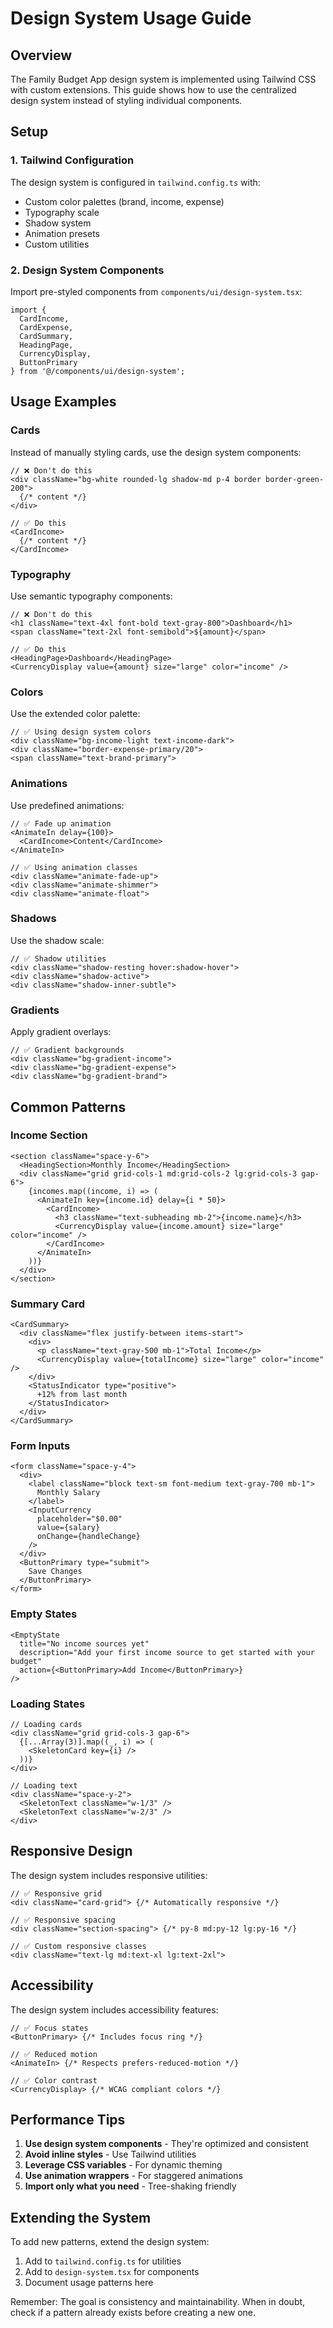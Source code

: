 # Design System Usage Guide

## Overview
The Family Budget App design system is implemented using Tailwind CSS with custom extensions. This guide shows how to use the centralized design system instead of styling individual components.

## Setup

### 1. Tailwind Configuration
The design system is configured in `tailwind.config.ts` with:
- Custom color palettes (brand, income, expense)
- Typography scale
- Shadow system
- Animation presets
- Custom utilities

### 2. Design System Components
Import pre-styled components from `components/ui/design-system.tsx`:

```tsx
import { 
  CardIncome, 
  CardExpense, 
  CardSummary,
  HeadingPage,
  CurrencyDisplay,
  ButtonPrimary 
} from '@/components/ui/design-system';
```

## Usage Examples

### Cards
Instead of manually styling cards, use the design system components:

```tsx
// ❌ Don't do this
<div className="bg-white rounded-lg shadow-md p-4 border border-green-200">
  {/* content */}
</div>

// ✅ Do this
<CardIncome>
  {/* content */}
</CardIncome>
```

### Typography
Use semantic typography components:

```tsx
// ❌ Don't do this
<h1 className="text-4xl font-bold text-gray-800">Dashboard</h1>
<span className="text-2xl font-semibold">${amount}</span>

// ✅ Do this
<HeadingPage>Dashboard</HeadingPage>
<CurrencyDisplay value={amount} size="large" color="income" />
```

### Colors
Use the extended color palette:

```tsx
// ✅ Using design system colors
<div className="bg-income-light text-income-dark">
<div className="border-expense-primary/20">
<span className="text-brand-primary">
```

### Animations
Use predefined animations:

```tsx
// ✅ Fade up animation
<AnimateIn delay={100}>
  <CardIncome>Content</CardIncome>
</AnimateIn>

// ✅ Using animation classes
<div className="animate-fade-up">
<div className="animate-shimmer">
<div className="animate-float">
```

### Shadows
Use the shadow scale:

```tsx
// ✅ Shadow utilities
<div className="shadow-resting hover:shadow-hover">
<div className="shadow-active">
<div className="shadow-inner-subtle">
```

### Gradients
Apply gradient overlays:

```tsx
// ✅ Gradient backgrounds
<div className="bg-gradient-income">
<div className="bg-gradient-expense">
<div className="bg-gradient-brand">
```

## Common Patterns

### Income Section
```tsx
<section className="space-y-6">
  <HeadingSection>Monthly Income</HeadingSection>
  <div className="grid grid-cols-1 md:grid-cols-2 lg:grid-cols-3 gap-6">
    {incomes.map((income, i) => (
      <AnimateIn key={income.id} delay={i * 50}>
        <CardIncome>
          <h3 className="text-subheading mb-2">{income.name}</h3>
          <CurrencyDisplay value={income.amount} size="large" color="income" />
        </CardIncome>
      </AnimateIn>
    ))}
  </div>
</section>
```

### Summary Card
```tsx
<CardSummary>
  <div className="flex justify-between items-start">
    <div>
      <p className="text-gray-500 mb-1">Total Income</p>
      <CurrencyDisplay value={totalIncome} size="large" color="income" />
    </div>
    <StatusIndicator type="positive">
      +12% from last month
    </StatusIndicator>
  </div>
</CardSummary>
```

### Form Inputs
```tsx
<form className="space-y-4">
  <div>
    <label className="block text-sm font-medium text-gray-700 mb-1">
      Monthly Salary
    </label>
    <InputCurrency 
      placeholder="$0.00"
      value={salary}
      onChange={handleChange}
    />
  </div>
  <ButtonPrimary type="submit">
    Save Changes
  </ButtonPrimary>
</form>
```

### Empty States
```tsx
<EmptyState
  title="No income sources yet"
  description="Add your first income source to get started with your budget"
  action={<ButtonPrimary>Add Income</ButtonPrimary>}
/>
```

### Loading States
```tsx
// Loading cards
<div className="grid grid-cols-3 gap-6">
  {[...Array(3)].map((_, i) => (
    <SkeletonCard key={i} />
  ))}
</div>

// Loading text
<div className="space-y-2">
  <SkeletonText className="w-1/3" />
  <SkeletonText className="w-2/3" />
</div>
```

## Responsive Design
The design system includes responsive utilities:

```tsx
// ✅ Responsive grid
<div className="card-grid"> {/* Automatically responsive */}

// ✅ Responsive spacing
<div className="section-spacing"> {/* py-8 md:py-12 lg:py-16 */}

// ✅ Custom responsive classes
<div className="text-lg md:text-xl lg:text-2xl">
```

## Accessibility
The design system includes accessibility features:

```tsx
// ✅ Focus states
<ButtonPrimary> {/* Includes focus ring */}

// ✅ Reduced motion
<AnimateIn> {/* Respects prefers-reduced-motion */}

// ✅ Color contrast
<CurrencyDisplay> {/* WCAG compliant colors */}
```

## Performance Tips

1. **Use design system components** - They're optimized and consistent
2. **Avoid inline styles** - Use Tailwind utilities
3. **Leverage CSS variables** - For dynamic theming
4. **Use animation wrappers** - For staggered animations
5. **Import only what you need** - Tree-shaking friendly

## Extending the System

To add new patterns, extend the design system:

1. Add to `tailwind.config.ts` for utilities
2. Add to `design-system.tsx` for components
3. Document usage patterns here

Remember: The goal is consistency and maintainability. When in doubt, check if a pattern already exists before creating a new one.